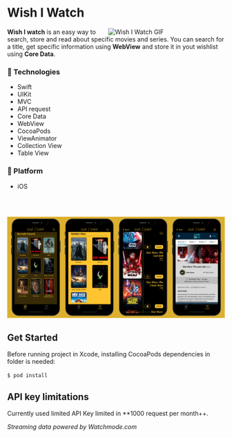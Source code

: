 
# Wish I Watch

<p><img src="https://github.com/ajlozano/Portfolio/blob/main/media/WishIWatch/WishIWatch.gif?raw=true" alt="Wish I Watch GIF" align="right" width="270"/></p>

**Wish I watch** is an easy way to search, store and read about specific movies and series. You can search for a title, get specific information using **WebView** and store it in yout wishlist using **Core Data**.

### 🔨 Technologies

- Swift
- UIKit
- MVC
- API request
- Core Data
- WebView
- CocoaPods
- ViewAnimator
- Collection View
- Table View

### 🚀 Platform
- iOS

<br/><br/>

<p align="center">
<p><img src="https://github.com/ajlozano/Portfolio/blob/main/media/WishIWatch/WishIWatch_mockup2.png?raw=true" alt="Wish I Watch mockups" width="1000"/>
</p>

## Get Started

Before running project in Xcode, installing CocoaPods dependencies in folder is needed:

`$ pod install`

## API key limitations

Currently used limited API Key limited in **1000 request per month++.

*Streaming data powered by Watchmode.com*




